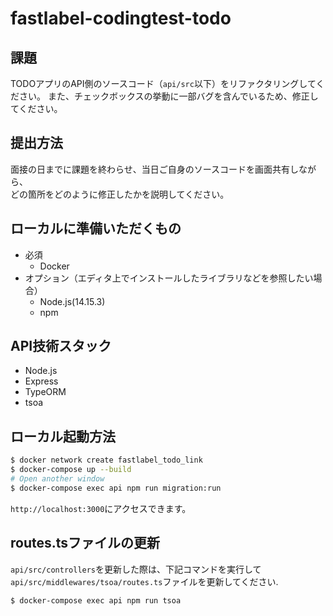 # fastlabel-codingtest-todo

## 課題
TODOアプリのAPI側のソースコード（`api/src`以下）をリファクタリングしてください。
また、チェックボックスの挙動に一部バグを含んでいるため、修正してください。

## 提出方法
面接の日までに課題を終わらせ、当日ご自身のソースコードを画面共有しながら、  
どの箇所をどのように修正したかを説明してください。

## ローカルに準備いただくもの
- 必須
  - Docker
- オプション（エディタ上でインストールしたライブラリなどを参照したい場合）
  - Node.js(14.15.3)
  - npm

## API技術スタック
- Node.js
- Express
- TypeORM
- tsoa

## ローカル起動方法

```bash
$ docker network create fastlabel_todo_link
$ docker-compose up --build
# Open another window
$ docker-compose exec api npm run migration:run
```

`http://localhost:3000`にアクセスできます。

## routes.tsファイルの更新

`api/src/controllers`を更新した際は、下記コマンドを実行して`api/src/middlewares/tsoa/routes.ts`ファイルを更新してください.

```bash
$ docker-compose exec api npm run tsoa
```
